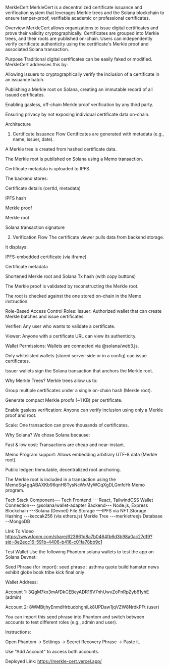 MerkleCert
MerkleCert is a decentralized certificate issuance and verification system that leverages Merkle trees and the Solana blockchain to ensure tamper-proof, verifiable academic or professional certificates.

Overview
MerkleCert allows organizations to issue digital certificates and prove their validity cryptographically. Certificates are grouped into Merkle trees, and their roots are published on-chain. Users can independently verify certificate authenticity using the certificate's Merkle proof and associated Solana transaction.

 Purpose
Traditional digital certificates can be easily faked or modified. MerkleCert addresses this by:

Allowing issuers to cryptographically verify the inclusion of a certificate in an issuance batch.

Publishing a Merkle root on Solana, creating an immutable record of all issued certificates.

Enabling gasless, off-chain Merkle proof verification by any third party.

Ensuring privacy by not exposing individual certificate data on-chain.


 Architecture
1. Certificate Issuance Flow
Certificates are generated with metadata (e.g., name, issuer, date).

A Merkle tree is created from hashed certificate data.

The Merkle root is published on Solana using a Memo transaction.

Certificate metadata is uploaded to IPFS.

The backend stores:

Certificate details (certId, metadata)

IPFS hash

Merkle proof

Merkle root

Solana transaction signature


2. Verification Flow
The certificate viewer pulls data from backend storage.

It displays:

IPFS-embedded certificate (via iframe)

Certificate metadata

Shortened Merkle root and Solana Tx hash (with copy buttons)

The Merkle proof is validated by reconstructing the Merkle root.

The root is checked against the one stored on-chain in the Memo instruction.


 Role-Based Access Control
Roles:
Issuer: Authorized wallet that can create Merkle batches and issue certificates.

Verifier: Any user who wants to validate a certificate.

Viewer: Anyone with a certificate URL can view its authenticity.

Wallet Permissions:
Wallets are connected via @solana/web3.js.

Only whitelisted wallets (stored server-side or in a config) can issue certificates.

Issuer wallets sign the Solana transaction that anchors the Merkle root.


Why Merkle Trees?
Merkle trees allow us to:

Group multiple certificates under a single on-chain hash (Merkle root).

Generate compact Merkle proofs (~1 KB) per certificate.

Enable gasless verification: Anyone can verify inclusion using only a Merkle proof and root.

Scale: One transaction can prove thousands of certificates.


Why Solana?
We chose Solana because:

Fast & low cost: Transactions are cheap and near-instant.

Memo Program support: Allows embedding arbitrary UTF-8 data (Merkle root).

Public ledger: Immutable, decentralized root anchoring.

The Merkle root is included in a transaction using the MemoSq4gqABAXKb96qnH8TysNcWxMyWCqXgDLGmfcHr Memo program.


 Tech Stack
Component---	Tech
Frontend	---React, TailwindCSS
Wallet Connection---	@solana/wallet-adapter
Backend---	Node.js, Express
Blockchain	---Solana (Devnet)
File Storage	---IPFS via NFT.Storage
Hashing	---keccak256 (via ethers.js)
Merkle Tree	---merkletreejs
Database	--MongoDB

LInk To Video
https://www.loom.com/share/623661d8a7b0464fb6d3b98a0ac27df9?sid=8e2ecc16-591b-4406-b416-c01fa78bb9c1


Test Wallet
Use the following Phantom solana wallets to test the app on Solana Devnet:

Seed Phrase (for import):
 seed phrase :  asthma   quote   build   hamster  news  exhibit  globe book tribe kick final  only 

Wallet Address:

Account 1: 3QgM7kx3mAfDkCEBeyADR16V7nhUwvZoPnRpZyb61yhE  (admin)

Account 2: 8WMBtjhyEnmdHrbudohgniLk8UPDaw1jqVZW8NrdkPFt    (user)

You can import this seed phrase into Phantom and switch between accounts to test different roles (e.g., admin and user).


Instructions:

Open Phantom → Settings → Secret Recovery Phrase → Paste it.

Use "Add Account" to access both accounts.

Deployed Link:
https://merkle-cert.vercel.app/
